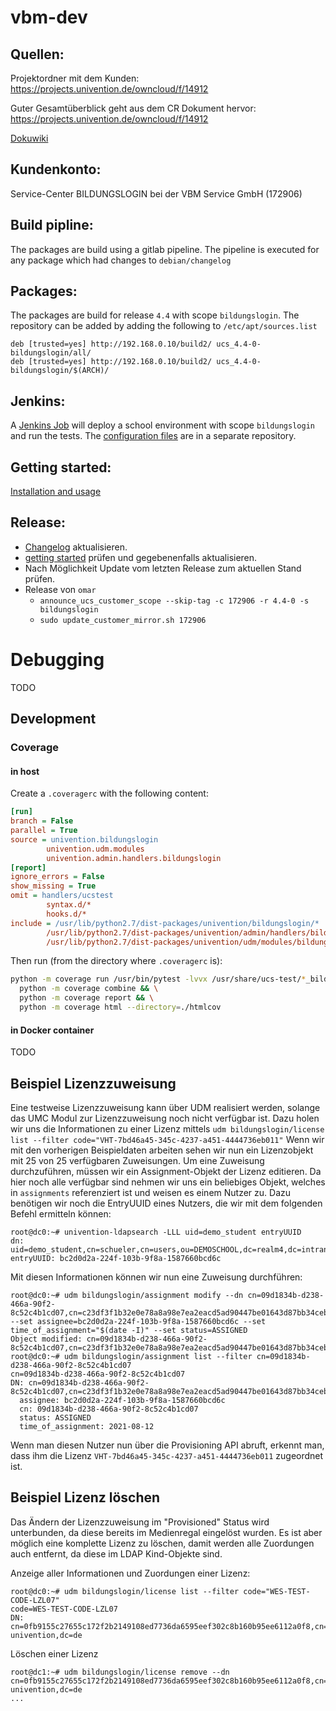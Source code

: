 # vbm-dev

## Quellen:

Projektordner mit dem Kunden: https://projects.univention.de/owncloud/f/14912

Guter Gesamtüberblick geht aus dem CR Dokument hervor: https://projects.univention.de/owncloud/f/14912

[Dokuwiki](https://hutten.knut.univention.de/dokuwiki/kunden:service-center_bildungslogin_bei_der_vbm_service_gmbh)

## Kundenkonto:

Service-Center BILDUNGSLOGIN bei der VBM Service GmbH (172906)

## Build pipline:

The packages are build using a gitlab pipeline. The pipeline is executed for any package which had changes to `debian/changelog`

## Packages:

The packages are build for release `4.4` with scope `bildungslogin`. The repository can be added by adding the following to `/etc/apt/sources.list`
```
deb [trusted=yes] http://192.168.0.10/build2/ ucs_4.4-0-bildungslogin/all/
deb [trusted=yes] http://192.168.0.10/build2/ ucs_4.4-0-bildungslogin/$(ARCH)/
```

## Jenkins:

A [Jenkins Job](https://jenkins.knut.univention.de:8181/job/Customers/job/172906_vbm/job/VBM%20-%20Development%20QA%20Test/) will deploy a school environment with scope `bildungslogin` and run the tests. The [configuration files](https://git.knut.univention.de/univention/prof-services/jenkins-cfgs/-/tree/master/vbm-project) are in a separate repository.

## Getting started:

[Installation and usage](getting_started.md)

## Release:

- [Changelog](CHANGELOG.md) aktualisieren.
- [getting started](getting_started.md) prüfen und gegebenenfalls aktualisieren.
- Nach Möglichkeit Update vom letzten Release zum aktuellen Stand prüfen.
- Release von `omar`
  - `announce_ucs_customer_scope --skip-tag -c 172906 -r 4.4-0 -s bildungslogin`
  - `sudo update_customer_mirror.sh 172906`

# Debugging

TODO

## Development

### Coverage

#### in host

Create a `.coveragerc` with the following content:

```ini
[run]
branch = False
parallel = True
source = univention.bildungslogin
        univention.udm.modules
        univention.admin.handlers.bildungslogin
[report]
ignore_errors = False
show_missing = True
omit = handlers/ucstest
        syntax.d/*
        hooks.d/*
include = /usr/lib/python2.7/dist-packages/univention/bildungslogin/*
        /usr/lib/python2.7/dist-packages/univention/admin/handlers/bildungslogin/*.py
        /usr/lib/python2.7/dist-packages/univention/udm/modules/bildungslogin_*.py
```

Then run (from the directory where `.coveragerc` is):

```bash
python -m coverage run /usr/bin/pytest -lvvx /usr/share/ucs-test/*_bildungslogin_*/*_*.py && \
  python -m coverage combine && \
  python -m coverage report && \
  python -m coverage html --directory=./htmlcov
```

#### in Docker container

TODO

## Beispiel Lizenzzuweisung

Eine testweise Lizenzzuweisung kann über UDM realisiert werden, solange das UMC Modul zur Lizenzzuweisung noch nicht
verfügbar ist. Dazu holen wir uns die Informationen zu einer Lizenz mittels
`udm bildungslogin/license list --filter code="VHT-7bd46a45-345c-4237-a451-4444736eb011"`
Wenn wir mit den vorherigen Beispieldaten arbeiten sehen wir nun ein Lizenzobjekt mit 25 von 25 verfügbaren Zuweisungen.
Um eine Zuweisung durchzuführen, müssen wir ein Assignment-Objekt der Lizenz editieren. Da hier noch alle verfügbar sind
nehmen wir uns ein beliebiges Objekt, welches in `assignments` referenziert ist und weisen es einem Nutzer zu. Dazu
benötigen wir noch die EntryUUID eines Nutzers, die wir mit dem folgenden Befehl ermitteln können:

```shell
root@dc0:~# univention-ldapsearch -LLL uid=demo_student entryUUID
dn: uid=demo_student,cn=schueler,cn=users,ou=DEMOSCHOOL,dc=realm4,dc=intranet
entryUUID: bc2d0d2a-224f-103b-9f8a-1587660bcd6c
```

Mit diesen Informationen können wir nun eine Zuweisung durchführen:

```shell
root@dc0:~# udm bildungslogin/assignment modify --dn cn=09d1834b-d238-466a-90f2-8c52c4b1cd07,cn=c23df3f1b32e0e78a8a98e7ea2eacd5ad90447be01643d87bb34ceba942e9a39,cn=licenses,cn=bildungslogin,cn=vbm,cn=univention,dc=realm4,dc=intranet --set assignee=bc2d0d2a-224f-103b-9f8a-1587660bcd6c --set time_of_assignment="$(date -I)" --set status=ASSIGNED
Object modified: cn=09d1834b-d238-466a-90f2-8c52c4b1cd07,cn=c23df3f1b32e0e78a8a98e7ea2eacd5ad90447be01643d87bb34ceba942e9a39,cn=licenses,cn=bildungslogin,cn=vbm,cn=univention,dc=realm4,dc=intranet
root@dc0:~# udm bildungslogin/assignment list --filter cn=09d1834b-d238-466a-90f2-8c52c4b1cd07
cn=09d1834b-d238-466a-90f2-8c52c4b1cd07
DN: cn=09d1834b-d238-466a-90f2-8c52c4b1cd07,cn=c23df3f1b32e0e78a8a98e7ea2eacd5ad90447be01643d87bb34ceba942e9a39,cn=licenses,cn=bildungslogin,cn=vbm,cn=univention,dc=realm4,dc=intranet
  assignee: bc2d0d2a-224f-103b-9f8a-1587660bcd6c
  cn: 09d1834b-d238-466a-90f2-8c52c4b1cd07
  status: ASSIGNED
  time_of_assignment: 2021-08-12
```

Wenn man diesen Nutzer nun über die Provisioning API abruft, erkennt man, dass ihm die Lizenz `VHT-7bd46a45-345c-4237-a451-4444736eb011`
zugeordnet ist.

## Beispiel Lizenz löschen

Das Ändern der Lizenzzuweisung im "Provisioned" Status wird unterbunden, da diese bereits im Medienregal eingelöst wurden. Es ist aber möglich eine komplette Lizenz zu löschen, damit werden alle Zuordungen auch entfernt, da diese im LDAP Kind-Objekte sind.

Anzeige aller Informationen und Zuordungen einer Lizenz:
```shell
root@dc0:~# udm bildungslogin/license list --filter code="WES-TEST-CODE-LZL07"
code=WES-TEST-CODE-LZL07
DN: cn=0fb9155c27655c172f2b2149108ed7736da6595eef302c8b160b95ee6112a0f8,cn=licenses,cn=bildungslogin,cn=vbm,cn=univention,dc=vbm,dc=schule-univention,dc=de
```
Löschen einer Lizenz
```shell
root@dc1:~# udm bildungslogin/license remove --dn cn=0fb9155c27655c172f2b2149108ed7736da6595eef302c8b160b95ee6112a0f8,cn=licenses,cn=bildungslogin,cn=vbm,cn=univention,dc=vbm,dc=schule-univention,dc=de
...
```
